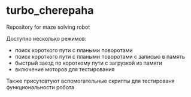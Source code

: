 # turbo_cherepaha
Repository for maze solving robot

Доступно несколько режимов:
- поиск короткого пути с плаными поворотами 
- поиск короткого пути с плаными поворотами с записью в память
- быстрый заезд по короткому пути с загрузкой из памяти
- включение моторов для тестирования

Также присутсвтуют вспомогательные скрипты для тестированя функциональности робота
